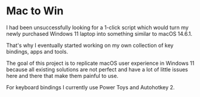 Mac to Win
==========

I had been unsuccessfully looking for a 1-click script which would turn my newly purchased Windows 11 laptop into something similar to macOS 14.6.1.

That's why I eventually started working on my own collection of key bindings, apps and tools.

The goal of this project is to replicate macOS user experience in Windows 11 because all existing solutions are not perfect and have a lot of little issues here and there that make them painful to use.

For keyboard bindings I currently use Power Toys and Autohotkey 2.

